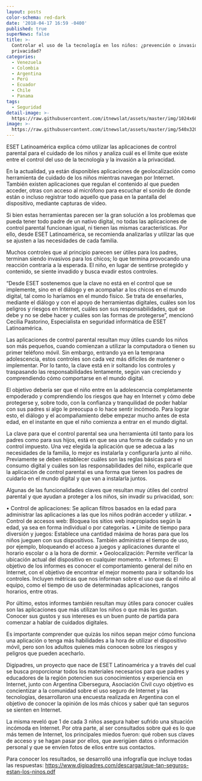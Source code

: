 ```yaml
---
layout: posts
color-schema: red-dark
date: '2018-04-17 16:59 -0400'
published: true
superNews: false
title: >-
  Controlar el uso de la tecnología en los niños: ¿prevención o invasión a la
  privacidad?
categories:
  - Venezuela
  - Colombia
  - Argentina
  - Perú
  - Ecuador
  - Chile
  - Panama
tags:
  - Seguridad
detail-image: >-
  https://raw.githubusercontent.com/itnewslat/assets/master/img/1024x680/ni%C3%B1o-tecnologia-g.jpg
image: >-
  https://raw.githubusercontent.com/itnewslat/assets/master/img/540x320/ni%C3%B1o-tecnologia-p.jpg
---
```


ESET Latinoamérica explica cómo utilizar las aplicaciones de control parental para el cuidado de los niños y analiza cuál es el límite que existe entre el control del uso de la tecnología y la invasión a la privacidad.

En la actualidad, ya están disponibles aplicaciones de geolocalización como herramienta de cuidado de los niños mientras navegan por Internet. También existen aplicaciones que regulan el contenido al que pueden acceder, otras con acceso al micrófono para escuchar el sonido de donde están o incluso registrar todo aquello que pasa en la pantalla del dispositivo, mediante capturas de video.

Si bien estas herramientas parecen ser la gran solución a los problemas que pueda tener todo padre de un nativo digital, no todas las aplicaciones de control parental funcionan igual, ni tienen las mismas características. Por ello, desde ESET Latinoamérica, se recomienda analizarlas y utilizar las que se ajusten a las necesidades de cada familia.

Muchos controles que al principio parecen ser útiles para los padres, terminan siendo invasivos para los chicos; lo que termina provocando una reacción contraria a la esperada. El niño, en lugar de sentirse protegido y contenido, se siente invadido y busca evadir estos controles.

“Desde ESET sostenemos que la clave no está en el control que se implemente, sino en el diálogo y en acompañar a los chicos en el mundo digital, tal como lo haríamos en el mundo físico. Se trata de enseñarles, mediante el diálogo y con el apoyo de herramientas digitales, cuáles son los peligros y riesgos en Internet, cuáles son sus responsabilidades, qué se debe y no se debe hacer y cuáles son las formas de protegerse”, mencionó Cecilia Pastorino, Especialista en seguridad informática de ESET Latinoamérica.

Las aplicaciones de control parental resultan muy útiles cuando los niños son más pequeños, cuando comienzan a utilizar la computadora o tienen su primer teléfono móvil. Sin embargo, entrando ya en la temprana adolescencia, estos controles son cada vez más difíciles de mantener o implementar. Por lo tanto, la clave está en ir soltando los controles y traspasando las responsabilidades lentamente, según van creciendo y comprendiendo cómo comportarse en el mundo digital.

El objetivo debería ser que el niño entre en la adolescencia completamente empoderado y comprendiendo los riesgos que hay en Internet y cómo debe protegerse y, sobre todo, con la confianza y tranquilidad de poder hablar con sus padres si algo le preocupa o lo hace sentir incómodo. Para lograr esto, el diálogo y el acompañamiento debe empezar mucho antes de esta edad, en el instante en que el niño comienza a entrar en el mundo digital.

La clave para que el control parental sea una herramienta útil tanto para los padres como para sus hijos, está en que sea una forma de cuidado y no un control impuesto. Una vez elegida la aplicación que se adecua a las necesidades de la familia, lo mejor es instalarla y configurarla junto al niño. Previamente se deben establecer cuáles son las reglas básicas para el consumo digital y cuáles son las responsabilidades del niño, explicarle que la aplicación de control parental es una forma que tienen los padres de cuidarlo en el mundo digital y que van a instalarla juntos.

Algunas de las funcionalidades claves que resultan muy útiles del control parental y que ayudan a proteger a los niños, sin invadir su privacidad, son:

•	Control de aplicaciones: Se aplican filtros basados en la edad para administrar las aplicaciones a las que los niños podrán acceder y utilizar.
•	Control de accesos web: Bloquea los sitios web inapropiados según la edad, ya sea en forma individual o por categorías.
•	Límite de tiempo para diversión y juegos: Establece una cantidad máxima de horas para que los niños jueguen con sus dispositivos. También administra el tiempo de uso, por ejemplo, bloqueando el acceso a juegos y aplicaciones durante el horario escolar o a la hora de dormir.
•	Geolocalización: Permite verificar la ubicación actual del dispositivo en cualquier momento.
•	Informes: El objetivo de los informes es conocer el comportamiento general del niño en Internet, con el objetivo de encontrar el mejor momento para ir soltando los controles. Incluyen métricas que nos informan sobre el uso que da el niño al equipo, como el tiempo de uso de determinadas aplicaciones, rangos horarios, entre otras.

Por último, estos informes también resultan muy útiles para conocer cuáles son las aplicaciones que más utilizan los niños o que más les gustan. Conocer sus gustos y sus intereses es un buen punto de partida para comenzar a hablar de cuidados digitales.

Es importante comprender que quizás los niños sepan mejor cómo funciona una aplicación o tenga más habilidades a la hora de utilizar el dispositivo móvil, pero son los adultos quienes más conocen sobre los riesgos y peligros que pueden acecharlo. 

Digipadres, un proyecto que nace de ESET Latinoamérica y a través del cual se busca proporcionar todos los materiales necesarios para que padres y educadores de la región potencien sus conocimientos y experiencia en Internet, junto con Argentina Cibersegura, Asociación Civil cuyo objetivo es concientizar a la comunidad sobre el uso seguro de Internet y las tecnologías, desarrollaron una encuesta realizada en Argentina con el objetivo de conocer la opinión de los más chicos y saber qué tan seguros se sienten en Internet. 

La misma reveló que 1 de cada 3 niños asegura haber sufrido una situación incómoda en Internet. Por otra parte, al ser consultados sobre qué es lo que más temen de Internet, los principales miedos fueron: qué roben sus claves de acceso y se hagan pasar por ellos, que averigüen datos o información personal y que se envíen fotos de ellos entre sus contactos. 

Para conocer los resultados, se desarrolló una infografía que incluye todas las respuestas: https://www.digipadres.com/descargar/que-tan-seguros-estan-los-ninos.pdf
